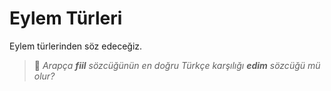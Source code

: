 # Eylem Türleri

Eylem türlerinden söz edeceğiz.

> 💭 _Arapça **fiil** sözcüğünün en doğru Türkçe karşılığı **edim** sözcüğü mü olur?_
